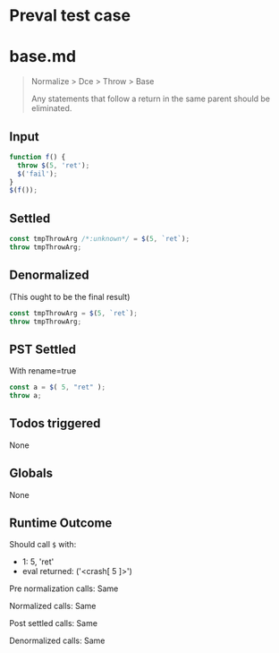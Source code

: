 # Preval test case

# base.md

> Normalize > Dce > Throw > Base
>
> Any statements that follow a return in the same parent should be eliminated.

## Input

`````js filename=intro
function f() {
  throw $(5, 'ret');
  $('fail');
}
$(f());
`````


## Settled


`````js filename=intro
const tmpThrowArg /*:unknown*/ = $(5, `ret`);
throw tmpThrowArg;
`````


## Denormalized
(This ought to be the final result)

`````js filename=intro
const tmpThrowArg = $(5, `ret`);
throw tmpThrowArg;
`````


## PST Settled
With rename=true

`````js filename=intro
const a = $( 5, "ret" );
throw a;
`````


## Todos triggered


None


## Globals


None


## Runtime Outcome


Should call `$` with:
 - 1: 5, 'ret'
 - eval returned: ('<crash[ 5 ]>')

Pre normalization calls: Same

Normalized calls: Same

Post settled calls: Same

Denormalized calls: Same
